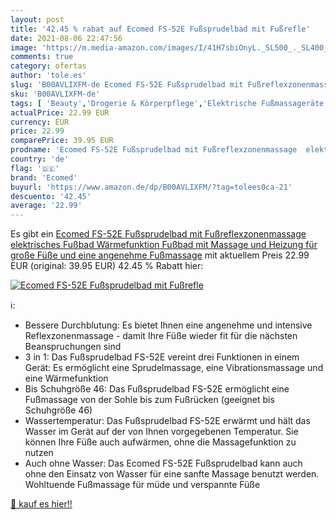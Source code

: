 ```yaml
---
layout: post
title: '42.45 % rabat auf Ecomed FS-52E Fußsprudelbad mit Fußrefle'
date: 2021-08-06 22:47:56
image: 'https://m.media-amazon.com/images/I/41H7sbiOnyL._SL500_._SL400_.jpg'
comments: true
category: ofertas
author: 'tole.es'
slug: 'B00AVLIXFM-de Ecomed FS-52E Fußsprudelbad mit Fußreflexzonenmassage...'
sku: 'B00AVLIXFM-de'
tags: [ 'Beauty','Drogerie & Körperpflege','Elektrische Fußmassageräte','Fußbäder','Maniküre & Pediküre','Massagegeräte','Massagegeräte & -stühle','Pflege für Hände & Füße','Wellness','ecomed', ]
actualPrice: 22.99 EUR
currency: EUR
price: 22.99
comparePrice: 39.95 EUR
prodname: 'Ecomed FS-52E Fußsprudelbad mit Fußreflexzonenmassage  elektrisches Fußbad  Wärmefunktion  Fußbad mit Massage und Heizung  für große Füße und eine angenehme Fußmassage'
country: 'de'
flag: '🇩🇪'
brand: 'Ecomed'
buyurl: 'https://www.amazon.de/dp/B00AVLIXFM/?tag=tolees0ca-21'
descuento: '42.45'
average: '22.99'
---
```


Es gibt ein [Ecomed FS-52E Fußsprudelbad mit Fußreflexzonenmassage  elektrisches Fußbad  Wärmefunktion  Fußbad mit Massage und Heizung  für große Füße und eine angenehme Fußmassage](https://www.amazon.de/dp/B00AVLIXFM/?tag=tolees0ca-21) mit aktuellem Preis 22.99 EUR (original: 39.95 EUR) 42.45 % Rabatt hier:

[![Ecomed FS-52E Fußsprudelbad mit Fußrefle](https://m.media-amazon.com/images/I/41H7sbiOnyL._SL500_._SL400_.jpg)](https://www.amazon.de/dp/B00AVLIXFM/?tag=tolees0ca-21)

ℹ️:

- Bessere Durchblutung: Es bietet Ihnen eine angenehme und intensive Reflexzonenmassage - damit Ihre Füße wieder fit für die nächsten Beanspruchungen sind
- 3 in 1: Das Fußsprudelbad FS-52E vereint drei Funktionen in einem Gerät: Es ermöglicht eine Sprudelmassage, eine Vibrationsmassage und eine Wärmefunktion
- Bis Schuhgröße 46: Das Fußsprudelbad FS-52E ermöglicht eine Fußmassage von der Sohle bis zum Fußrücken (geeignet bis Schuhgröße 46)
- Wassertemperatur: Das Fußsprudelbad FS-52E erwärmt und hält das Wasser im Gerät auf der von Ihnen vorgegebenen Temperatur. Sie können Ihre Füße auch aufwärmen, ohne die Massagefunktion zu nutzen
- Auch ohne Wasser: Das Ecomed FS-52E Fußsprudelbad kann auch ohne den Einsatz von Wasser für eine sanfte Massage benutzt werden. Wohltuende Fußmassage für müde und verspannte Füße

[🛒 kauf es hier!!](https://www.amazon.de/dp/B00AVLIXFM/?tag=tolees0ca-21)
